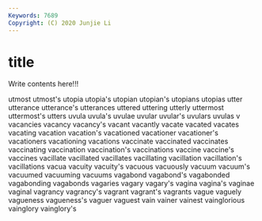 ```yaml
---
Keywords: 7689
Copyright: (C) 2020 Junjie Li
---
```


# title

Write contents here!!!
 
utmost 
utmost's 
utopia 
utopia's 
utopian 
utopian's 
utopians 
utopias 
utter
utterance 
utterance's 
utterances 
uttered 
uttering 
utterly 
uttermost 
uttermost's 
utters 
uvula
uvula's 
uvulae 
uvular 
uvular's 
uvulars 
uvulas 
v 
vacancies 
vacancy 
vacancy's
vacant 
vacantly 
vacate 
vacated 
vacates 
vacating 
vacation 
vacation's 
vacationed 
vacationer
vacationer's 
vacationers 
vacationing 
vacations 
vaccinate 
vaccinated 
vaccinates 
vaccinating 
vaccination 
vaccination's
vaccinations 
vaccine 
vaccine's 
vaccines 
vacillate 
vacillated 
vacillates 
vacillating 
vacillation 
vacillation's
vacillations 
vacua 
vacuity 
vacuity's 
vacuous 
vacuously 
vacuum 
vacuum's 
vacuumed 
vacuuming
vacuums 
vagabond 
vagabond's 
vagabonded 
vagabonding 
vagabonds 
vagaries 
vagary 
vagary's 
vagina
vagina's 
vaginae 
vaginal 
vagrancy 
vagrancy's 
vagrant 
vagrant's 
vagrants 
vague 
vaguely
vagueness 
vagueness's 
vaguer 
vaguest 
vain 
vainer 
vainest 
vainglorious 
vainglory 
vainglory's
